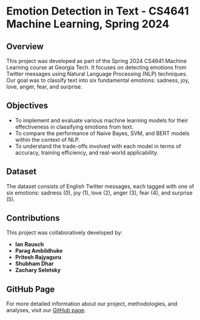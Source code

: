 # Emotion Detection in Text - CS4641 Machine Learning, Spring 2024

## Overview
This project was developed as part of the Spring 2024 CS4641 Machine Learning course at Georgia Tech. It focuses on detecting emotions from Twitter messages using Natural Language Processing (NLP) techniques. Our goal was to classify text into six fundamental emotions: sadness, joy, love, anger, fear, and surprise.

## Objectives
- To implement and evaluate various machine learning models for their effectiveness in classifying emotions from text.
- To compare the performance of Naive Bayes, SVM, and BERT models within the context of NLP.
- To understand the trade-offs involved with each model in terms of accuracy, training efficiency, and real-world applicability.

## Dataset
The dataset consists of English Twitter messages, each tagged with one of six emotions: sadness (0), joy (1), love (2), anger (3), fear (4), and surprise (5).

## Contributions
This project was collaboratively developed by:
- **Ian Rausch** 
- **Parag Ambildhuke**
- **Pritesh Rajyaguru**
- **Shubham Dhar**
- **Zachary Seletsky**

## GitHub Page
For more detailed information about our project, methodologies, and analyses, visit our [GitHub page](https://irausch25.github.io/CS4641-Project/).
